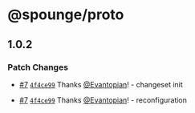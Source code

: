 # @spounge/proto

## 1.0.2

### Patch Changes

- [#7](https://github.com/SpoungeAI/spounge-proto/pull/7) [`4f4ce99`](https://github.com/SpoungeAI/spounge-proto/commit/4f4ce9910cbca3bee115d60223cb456371bb0ba0) Thanks [@Evantopian](https://github.com/Evantopian)! - changeset init

- [#7](https://github.com/SpoungeAI/spounge-proto/pull/7) [`4f4ce99`](https://github.com/SpoungeAI/spounge-proto/commit/4f4ce9910cbca3bee115d60223cb456371bb0ba0) Thanks [@Evantopian](https://github.com/Evantopian)! - reconfiguration
